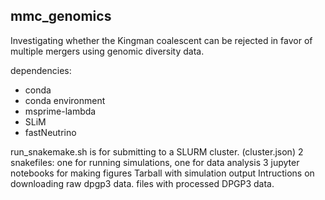 mmc_genomics
------------

Investigating whether the Kingman coalescent can be rejected in favor of multiple mergers
    using genomic diversity data.

dependencies:
- conda
- conda environment
- msprime-lambda
- SLiM
- fastNeutrino

run_snakemake.sh is for submitting to a SLURM cluster. (cluster.json)
2 snakefiles: one for running simulations, one for data analysis
3 jupyter notebooks for making figures
Tarball with simulation output
Intructions on downloading raw dpgp3 data.
files with processed DPGP3 data.
